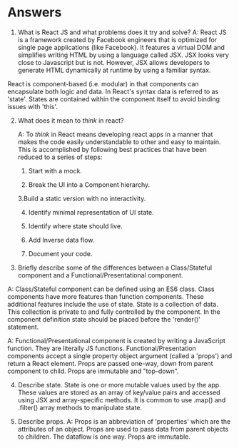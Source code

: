# Answers

1.  What is React JS and what problems does it try and solve?
  A:  React JS is a framework created by Facebook engineers that is optimized for single page applications (like Facebook).  It features a virtual DOM and simplifies writing HTML by using a language called JSX.  JSX looks very close to Javascript but is not.  However, JSX allows developers to generate HTML dynamically at runtime by using a familiar syntax.

  React is component-based (i.e. modular) in that components can encapsulate both logic and data.  In React's syntax data is referred to as 'state'.  States are contained within the component itself to avoid binding issues with 'this'.

2.  What does it mean to _think_ in react?  

    A:  To _think_ in React means developing react apps in a manner that makes the code easily understandable to other and easy to maintain.  This is accomplished by following best practices that have been reduced to a series of steps:

    1. Start with a mock.

    2.  Break the UI into a Component hierarchy.

    3.Build a static version with no interactivity.

    4. Identify minimal representation of UI state.

    5.  Identify where state should live.

    6. Add Inverse data flow.

    7.  Document your code.

3.  Briefly describe some of the differences between a Class/Stateful component and a Functional/Presentational component.

  A: Class/Stateful component can be defined using an ES6 class.  Class components have more features than function components.  These additional features include the use of state.  State is a collection of data.  This collection is private to and fully controlled by the component.  In the component definition state should be placed before the 'render()' statement.

  A: Functional/Presentational component is created by writing a JavaScript function.  They are literally JS functions.  Functional/Presentation components accept a single property object argument (called a 'props') and return a React element.  Props are passed one-way, down from parent component to child.  Props are immutable and "top-down".



4.  Describe state.
    State is one or more mutable values used by the app.  These values are stored as an array of key/value pairs and accessed using JSX and array-specific methods.  It is common to use .map() and .filter() array methods to manipulate state.

5.  Describe props.
  A: Props is an abbreviation of 'properties' which are the attributes of an object.  Props are used to pass data from parent objects to children.  The dataflow is one way.  Props are immutable.  
